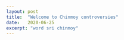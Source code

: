 ```yaml
---
layout: post
title:  "Welcome to Chinmoy controversies"
date:   2020-06-25
excerpt: "word sri chinmoy"
---
```

